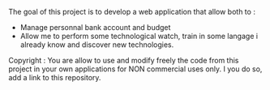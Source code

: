 The goal of this project is to develop a web application that allow both to :
- Manage personnal bank account and budget
- Allow me to perform some technological watch, train in some langage i already know and discover new technologies.

Copyright : You are allow to use and modify freely the code from this project in your own applications for NON commercial uses only. I you do so, add a link to this repository.
